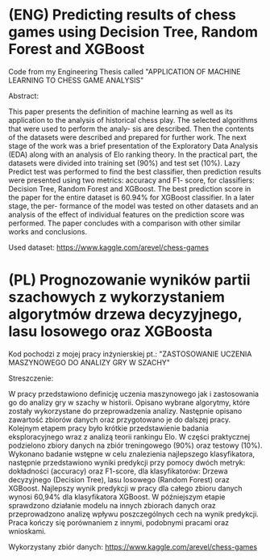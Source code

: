# (ENG) Predicting results of chess games using Decision Tree, Random Forest and XGBoost

Code from my Engineering Thesis called "APPLICATION OF MACHINE LEARNING TO CHESS GAME ANALYSIS"

Abstract:

This paper presents the definition of machine learning as well as its application to the analysis of historical chess play. The selected algorithms that were used to perform the analy- sis are described. Then the contents of the datasets were described and prepared for further work. The next stage of the work was a brief presentation of the Exploratory Data Analysis (EDA) along with an analysis of Elo ranking theory. In the practical part, the datasets were divided into training set (90%) and test set (10%). Lazy Predict test was performed to find the best classifier, then prediction results were presented using two metrics: accuracy and F1- score, for classifiers: Decision Tree, Random Forest and XGBoost. The best prediction score in the paper for the entire dataset is 60.94% for XGBoost classifier. In a later stage, the per- formance of the model was tested on other datasets and an analysis of the effect of individual features on the prediction score was performed. The paper concludes with a comparison with other similar works and conclusions.

Used dataset: https://www.kaggle.com/arevel/chess-games

# (PL) Prognozowanie wyników partii szachowych z wykorzystaniem algorytmów drzewa decyzyjnego, lasu losowego oraz XGBoosta

Kod pochodzi z mojej pracy inżynierskiej pt.: "ZASTOSOWANIE UCZENIA MASZYNOWEGO DO ANALIZY GRY W SZACHY"

Streszczenie:

W pracy przedstawiono definicję uczenia maszynowego jak i zastosowania go do analizy gry w szachy w historii. Opisano wybrane algorytmy, które zostały wykorzystane do przeprowadzenia analizy. Następnie opisano zawartość zbiorów danych oraz przygotowano je do dalszej pracy. Kolejnym etapem pracy było krótkie przedstawienie badania eksploracyjnego wraz z analizą teorii rankingu Elo. W części praktycznej podzielono zbiory danych na zbiór treningowego (90%) oraz testowy (10%). Wykonano badanie wstępne w celu znalezienia najlepszego klasyfikatora, następnie przedstawiono wyniki predykcji przy pomocy dwóch metryk: dokładności (accuracy) oraz F1-score, dla klasyfikatorów: Drzewa decyzyjnego (Decision Tree), lasu losowego (Random Forest) oraz XGBoost. Najlepszy wynik predykcji w pracy dla całego zbioru danych wynosi 60,94% dla klasyfikatora XGBoost. W późniejszym etapie sprawdzono działanie modelu na innych zbiorach danych oraz przeprowadzono analizę wpływu poszczególnych cech na wynik predykcji. Praca kończy się porównaniem z innymi, podobnymi pracami oraz wnioskami.

Wykorzystany zbiór danych: https://www.kaggle.com/arevel/chess-games

